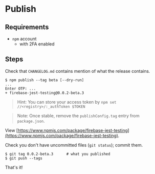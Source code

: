 # Publish

## Requirements

- `npm` account
   - with 2FA enabled

## Steps

Check that `CHANGELOG.md` contains mention of what the release contains.

```
$ npm publish --tag beta [--dry-run]
...
Enter OTP: ...
+ firebase-jest-testing@0.0.2-beta.3
```

>Hint: You can store your access token by `npm set //<registry>/:_authToken $TOKEN`

>Note: Once stable, remove the `publishConfig.tag` entry from `package.json`.

View [https://www.npmjs.com/package/firebase-jest-testing](https://www.npmjs.com/package/firebase-jest-testing).

Check you don't have uncommitted files (`git status`); commit them.
 
```
$ git tag 0.0.2-beta.3    	# what you published
$ git push --tags
```

That's it!

